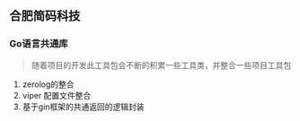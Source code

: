 ## 合肥简码科技
### Go语言共通库
> 随着项目的开发此工具包会不断的积累一些工具类，并整合一些项目工具包
1. zerolog的整合
2. viper 配置文件整合
3. 基于gin框架的共通返回的逻辑封装